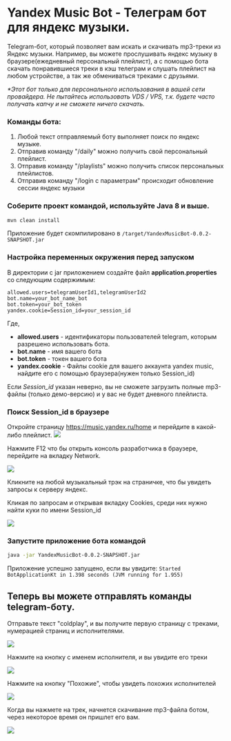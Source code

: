 # Yandex Music Bot - Телеграм бот для яндекс музыки.

Telegram-бот, который позволяет вам искать и скачивать mp3-треки из Яндекс музыки.
Например, вы можете прослушивать яндекс музыку в браузере(ежедневный персональный плейлист), 
а с помощью бота скачать понравившиеся треки в кэш телеграм и слушать плейлист на любом устройстве, а так же обмениваться треками с друзьями.

_*Этот бот только для персонального использования в вашей сети провайдера. Не пытайтесь использовать VDS / VPS, т.к. будете часто получать капчу и не сможете ничего скачать._

### Команды бота:

1. Любой текст отправляемый боту выполняет поиск по яндекс музыке.
2. Отправив команду "/daily" можно получить свой персональный плейлист.
3. Отправив команду "/playlists" можно получить список персональных плейлистов.
4. Отправив команду "/login с параметрам" происходит обновление сессии яндекс музыки

### Соберите проект командой, используйте Java 8 и выше.

```bash
mvn clean install
```

Приложение будет скомпилировано в `/target/YandexMusicBot-0.0.2-SNAPSHOT.jar`

### Настройка переменных окружения перед запуском

В директории с jar приложением создайте файл **application.properties** со следующим содержимым:

```properties
allowed.users=telegramUserId1,telegramUserId2
bot.name=your_bot_name_bot
bot.token=your_bot_token
yandex.cookie=Session_id=your_session_id
```
Где,
* **allowed.users** - идентификаторы пользователей telegram, которым разрешено использовать бота.
* **bot.name** - имя вашего бота
* **bot.token** - токен вашего бота
* **yandex.cookie** - Файлы cookie для вашего аккаунта yandex music, найдите его с помощью браузера(нужен только Session_id)

Если _Session_id_ указан неверно, вы не сможете загрузить полные mp3-файлы (только демо-версию) и у вас не будет дневного плейлиста.

###  Поиск Session_id в браузере
Откройте страницу https://music.yandex.ru/home и перейдите в какой-либо плейлист.
![](./doc/YandexPlaylist.png)

Нажмите F12 что бы открыть консоль разработчика в браузере, перейдите на вкладку Network.

![](./doc/YandexDevConsole.png)

Кликните на любой музыкальный трэк на страничке, что бы увидеть запросы к серверу яндекс.

Кликая по запросам и открывая вкладку Cookies, среди них нужно найти куки по имени Session_id

![](./doc/YandexCookie.png)

###  Запустите приложение бота командой
```bash
java -jar YandexMusicBot-0.0.2-SNAPSHOT.jar
```

Приложение успешно запущено, если вы увидите: `Started BotApplicationKt in 1.398 seconds (JVM running for 1.955)`

## Теперь вы можете отправлять команды telegram-боту.

Отправьте текст "coldplay", и вы получите первую страницу с треками, нумерацией страниц и исполнителями.

![](./doc/SearchText.png)

Нажмите на кнопку с именем исполнителя, и вы увидите его треки

![](./doc/ClickArtistName.png)

Нажмите на кнопку "Похожие", чтобы увидеть похожих исполнителей

![](./doc/ShowSimilar.png)

Когда вы нажмете на трек, начнется скачивание mp3-файла ботом, через некоторое время он пришлет его вам.

![](./doc/Track.png)